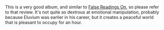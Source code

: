 This is a very good album, and similar to [False Readings On](https://paulcarroll.site/music/music/36), so please refer to that review. It's not quite as dextrous at emotional manipulation, probably because Eluvium was earlier in his career, but it creates a peaceful world that is pleasant to occupy for an hour.
